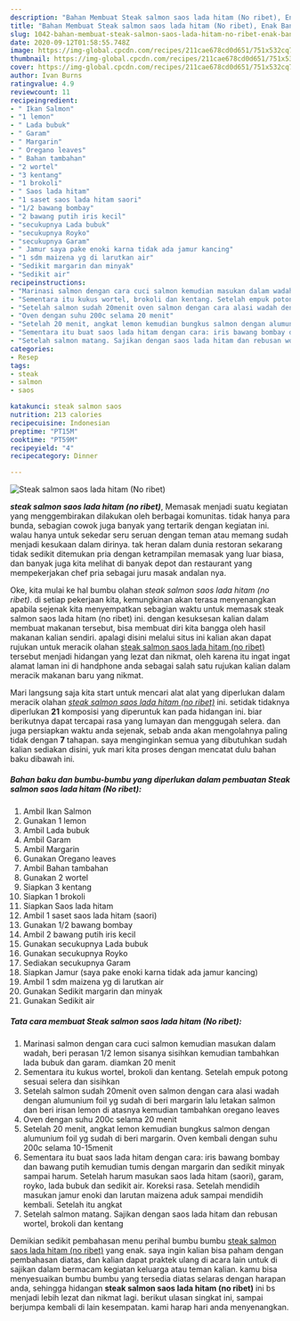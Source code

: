 ```yaml
---
description: "Bahan Membuat Steak salmon saos lada hitam (No ribet), Enak Banget"
title: "Bahan Membuat Steak salmon saos lada hitam (No ribet), Enak Banget"
slug: 1042-bahan-membuat-steak-salmon-saos-lada-hitam-no-ribet-enak-banget
date: 2020-09-12T01:58:55.748Z
image: https://img-global.cpcdn.com/recipes/211cae678cd0d651/751x532cq70/steak-salmon-saos-lada-hitam-no-ribet-foto-resep-utama.jpg
thumbnail: https://img-global.cpcdn.com/recipes/211cae678cd0d651/751x532cq70/steak-salmon-saos-lada-hitam-no-ribet-foto-resep-utama.jpg
cover: https://img-global.cpcdn.com/recipes/211cae678cd0d651/751x532cq70/steak-salmon-saos-lada-hitam-no-ribet-foto-resep-utama.jpg
author: Ivan Burns
ratingvalue: 4.9
reviewcount: 11
recipeingredient:
- " Ikan Salmon"
- "1 lemon"
- " Lada bubuk"
- " Garam"
- " Margarin"
- " Oregano leaves"
- " Bahan tambahan"
- "2 wortel"
- "3 kentang"
- "1 brokoli"
- " Saos lada hitam"
- "1 saset saos lada hitam saori"
- "1/2 bawang bombay"
- "2 bawang putih iris kecil"
- "secukupnya Lada bubuk"
- "secukupnya Royko"
- "secukupnya Garam"
- " Jamur saya pake enoki karna tidak ada jamur kancing"
- "1 sdm maizena yg di larutkan air"
- "Sedikit margarin dan minyak"
- "Sedikit air"
recipeinstructions:
- "Marinasi salmon dengan cara cuci salmon kemudian masukan dalam wadah, beri perasan 1/2 lemon sisanya sisihkan kemudian tambahkan lada bubuk dan garam. diamkan 20 menit"
- "Sementara itu kukus wortel, brokoli dan kentang. Setelah empuk potong sesuai selera dan sisihkan"
- "Setelah salmon sudah 20menit oven salmon dengan cara alasi wadah dengan alumunium foil yg sudah di beri margarin lalu letakan salmon dan beri irisan lemon di atasnya kemudian tambahkan oregano leaves"
- "Oven dengan suhu 200c selama 20 menit"
- "Setelah 20 menit, angkat lemon kemudian bungkus salmon dengan alumunium foil yg sudah di beri margarin. Oven kembali dengan suhu 200c selama 10-15menit"
- "Sementara itu buat saos lada hitam dengan cara: iris bawang bombay dan bawang putih kemudian tumis dengan margarin dan sedikit minyak sampai harum. Setelah harum masukan saos lada hitam (saori), garam, royko, lada bubuk dan sedikit air. Koreksi rasa. Setelah mendidih masukan jamur enoki dan larutan maizena aduk sampai mendidih kembali. Setelah itu angkat"
- "Setelah salmon matang. Sajikan dengan saos lada hitam dan rebusan wortel, brokoli dan kentang"
categories:
- Resep
tags:
- steak
- salmon
- saos

katakunci: steak salmon saos 
nutrition: 213 calories
recipecuisine: Indonesian
preptime: "PT15M"
cooktime: "PT59M"
recipeyield: "4"
recipecategory: Dinner

---
```



![Steak salmon saos lada hitam (No ribet)](https://img-global.cpcdn.com/recipes/211cae678cd0d651/751x532cq70/steak-salmon-saos-lada-hitam-no-ribet-foto-resep-utama.jpg)

<b><i>steak salmon saos lada hitam (no ribet)</i></b>, Memasak menjadi suatu kegiatan yang menggembirakan dilakukan oleh berbagai komunitas. tidak hanya para bunda, sebagian cowok juga banyak yang tertarik dengan kegiatan ini. walau hanya untuk sekedar seru seruan dengan teman atau memang sudah menjadi kesukaan dalam dirinya. tak heran dalam dunia restoran sekarang tidak sedikit ditemukan pria dengan ketrampilan memasak yang luar biasa, dan banyak juga kita melihat di banyak depot dan restaurant yang mempekerjakan chef pria sebagai juru masak andalan nya.

Oke, kita mulai ke hal bumbu olahan <i>steak salmon saos lada hitam (no ribet)</i>. di setiap pekerjaan kita, kemungkinan akan terasa menyenangkan apabila sejenak kita menyempatkan sebagian waktu untuk memasak steak salmon saos lada hitam (no ribet) ini. dengan kesuksesan kalian dalam membuat makanan tersebut, bisa membuat diri kita bangga oleh hasil makanan kalian sendiri. apalagi disini melalui situs ini kalian akan dapat rujukan untuk meracik olahan <u>steak salmon saos lada hitam (no ribet)</u> tersebut menjadi hidangan yang lezat dan nikmat, oleh karena itu ingat ingat alamat laman ini di handphone anda sebagai salah satu rujukan kalian dalam meracik makanan baru yang nikmat.




Mari langsung saja kita start untuk mencari alat alat yang diperlukan dalam meracik olahan <u><i>steak salmon saos lada hitam (no ribet)</i></u> ini. setidak tidaknya diperlukan <b>21</b> komposisi yang diperuntuk kan pada hidangan ini. biar berikutnya dapat tercapai rasa yang lumayan dan menggugah selera. dan juga persiapkan waktu anda sejenak, sebab anda akan mengolahnya paling tidak dengan <b>7</b> tahapan. saya menginginkan semua yang dibutuhkan sudah kalian sediakan disini, yuk mari kita proses dengan mencatat dulu bahan baku dibawah ini.

<!--inarticleads1-->

##### Bahan baku dan bumbu-bumbu yang diperlukan dalam pembuatan Steak salmon saos lada hitam (No ribet):

1. Ambil  Ikan Salmon
1. Gunakan 1 lemon
1. Ambil  Lada bubuk
1. Ambil  Garam
1. Ambil  Margarin
1. Gunakan  Oregano leaves
1. Ambil  Bahan tambahan
1. Gunakan 2 wortel
1. Siapkan 3 kentang
1. Siapkan 1 brokoli
1. Siapkan  Saos lada hitam
1. Ambil 1 saset saos lada hitam (saori)
1. Gunakan 1/2 bawang bombay
1. Ambil 2 bawang putih iris kecil
1. Gunakan secukupnya Lada bubuk
1. Gunakan secukupnya Royko
1. Sediakan secukupnya Garam
1. Siapkan  Jamur (saya pake enoki karna tidak ada jamur kancing)
1. Ambil 1 sdm maizena yg di larutkan air
1. Gunakan Sedikit margarin dan minyak
1. Gunakan Sedikit air




<!--inarticleads2-->

##### Tata cara membuat Steak salmon saos lada hitam (No ribet):

1. Marinasi salmon dengan cara cuci salmon kemudian masukan dalam wadah, beri perasan 1/2 lemon sisanya sisihkan kemudian tambahkan lada bubuk dan garam. diamkan 20 menit
1. Sementara itu kukus wortel, brokoli dan kentang. Setelah empuk potong sesuai selera dan sisihkan
1. Setelah salmon sudah 20menit oven salmon dengan cara alasi wadah dengan alumunium foil yg sudah di beri margarin lalu letakan salmon dan beri irisan lemon di atasnya kemudian tambahkan oregano leaves
1. Oven dengan suhu 200c selama 20 menit
1. Setelah 20 menit, angkat lemon kemudian bungkus salmon dengan alumunium foil yg sudah di beri margarin. Oven kembali dengan suhu 200c selama 10-15menit
1. Sementara itu buat saos lada hitam dengan cara: iris bawang bombay dan bawang putih kemudian tumis dengan margarin dan sedikit minyak sampai harum. Setelah harum masukan saos lada hitam (saori), garam, royko, lada bubuk dan sedikit air. Koreksi rasa. Setelah mendidih masukan jamur enoki dan larutan maizena aduk sampai mendidih kembali. Setelah itu angkat
1. Setelah salmon matang. Sajikan dengan saos lada hitam dan rebusan wortel, brokoli dan kentang




Demikian sedikit pembahasan menu perihal bumbu bumbu <u>steak salmon saos lada hitam (no ribet)</u> yang enak. saya ingin kalian bisa paham dengan pembahasan diatas, dan kalian dapat praktek ulang di acara lain untuk di sajikan dalam bermacam kegiatan keluarga atau teman kalian. kamu bisa menyesuaikan bumbu bumbu yang tersedia diatas selaras dengan harapan anda, sehingga hidangan <b>steak salmon saos lada hitam (no ribet)</b> ini bs menjadi lebih lezat dan nikmat lagi. berikut ulasan singkat ini, sampai berjumpa kembali di lain kesempatan. kami harap hari anda menyenangkan.
